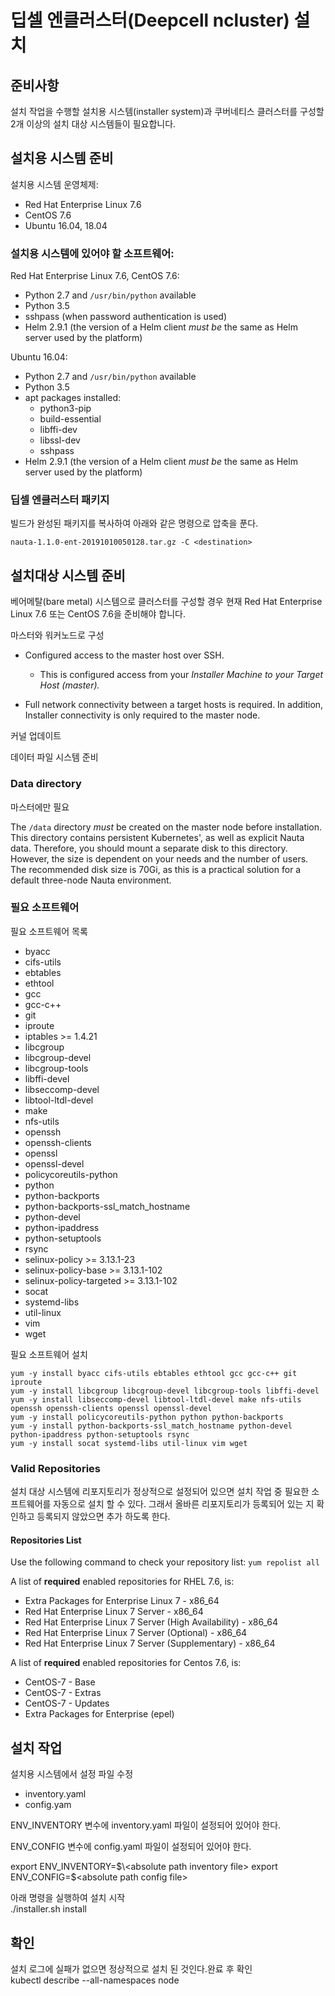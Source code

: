 # 딥셀 엔클러스터(Deepcell ncluster) 설치  
  
##  준비사항  
  
설치 작업을 수행할 설치용 시스템(installer system)과 쿠버네티스 클러스터를 구성할 2개 이상의 설치 대상 시스템들이 필요합니다.

## 설치용 시스템 준비

설치용 시스템 운영체제:
  * Red Hat Enterprise Linux 7.6
  * CentOS 7.6
  * Ubuntu 16.04, 18.04
  
### 설치용 시스템에 있어야 할 소프트웨어:

Red Hat Enterprise Linux 7.6, CentOS 7.6:
  * Python 2.7 and `/usr/bin/python` available
  * Python 3.5
  * sshpass (when password authentication is used)
  * Helm 2.9.1 (the version of a Helm client _must be_ the same as Helm server used by the platform)
   
Ubuntu 16.04:
  * Python 2.7 and `/usr/bin/python` available
  * Python 3.5
  * apt packages installed:
    - python3-pip
    - build-essential
    - libffi-dev
    - libssl-dev
    - sshpass
  * Helm 2.9.1 (the version of a Helm client _must be_ the same as Helm server used by the platform)

### 딥셀 엔클러스터 패키지 

빌드가 완성된 패키지를 복사하여 아래와 같은 명령으로 압축을 푼다.  

`nauta-1.1.0-ent-20191010050128.tar.gz -C <destination>`

## 설치대상 시스템 준비

베어메탈(bare metal) 시스템으로 클러스터를 구성할 경우 현재 Red Hat Enterprise Linux 7.6 또는 CentOS 7.6을 준비해야 합니다.  

마스터와 워커노드로 구성

- Configured access to the master host over SSH.
  - This is configured access from your _Installer Machine to your Target Host (master)._
  
- Full network connectivity between a target hosts is required. In addition, Installer connectivity is only required to the master node.

커널 업데이트

데이터 파일 시스템 준비  
  
### Data directory
마스터에만 필요

The `/data` directory _must_ be created on the master node before installation. This directory contains persistent Kubernetes', as well as explicit Nauta data. Therefore, you should mount a separate disk to this directory. However, the size is dependent on your needs and the number of users. The recommended disk size is 70Gi, as this is a practical solution for a default three-node Nauta environment.   
  
### 필요 소프트웨어
  
필요 소프트웨어 목록

  - byacc
  - cifs-utils
  - ebtables
  - ethtool
  - gcc
  - gcc-c++
  - git
  - iproute
  - iptables >= 1.4.21
  - libcgroup
  - libcgroup-devel
  - libcgroup-tools
  - libffi-devel
  - libseccomp-devel
  - libtool-ltdl-devel
  - make
  - nfs-utils
  - openssh
  - openssh-clients
  - openssl
  - openssl-devel
  - policycoreutils-python
  - python
  - python-backports
  - python-backports-ssl_match_hostname
  - python-devel
  - python-ipaddress
  - python-setuptools
  - rsync
  - selinux-policy >= 3.13.1-23
  - selinux-policy-base >= 3.13.1-102
  - selinux-policy-targeted >= 3.13.1-102
  - socat
  - systemd-libs
  - util-linux
  - vim
  - wget

필요 소프트웨어 설치  
``` 
yum -y install byacc cifs-utils ebtables ethtool gcc gcc-c++ git iproute  
yum -y install libcgroup libcgroup-devel libcgroup-tools libffi-devel  
yum -y install libseccomp-devel libtool-ltdl-devel make nfs-utils openssh openssh-clients openssl openssl-devel  
yum -y install policycoreutils-python python python-backports  
yum -y install python-backports-ssl_match_hostname python-devel python-ipaddress python-setuptools rsync  
yum -y install socat systemd-libs util-linux vim wget
```
### Valid Repositories

설치 대상 시스템에 리포지토리가 정상적으로 설정되어 있으면 설치 작업 중 필요한 소프트웨어를 자동으로 설치 할 수 있다. 그래서 올바른 리포지토리가 등록되어 있는 지 확인하고 등록되지 않았으면 추가 하도록 한다.

#### Repositories List

Use the following command to check your repository list: `yum repolist all`

A list of **required** enabled repositories for RHEL 7.6, is:

- Extra Packages for Enterprise Linux 7 - x86_64
- Red Hat Enterprise Linux 7 Server - x86_64
- Red Hat Enterprise Linux 7 Server (High Availability) - x86_64
- Red Hat Enterprise Linux 7 Server (Optional) - x86_64
- Red Hat Enterprise Linux 7 Server (Supplementary) - x86_64

A list of **required** enabled repositories for Centos 7.6, is:

- CentOS-7 - Base
- CentOS-7 - Extras
- CentOS-7 - Updates
- Extra Packages for Enterprise (epel) 

## 설치 작업
설치용 시스템에서 설정 파일 수정  
- inventory.yaml  
- config.yam

ENV_INVENTORY 변수에 inventory.yaml 파일이 설정되어 있어야 한다.

ENV_CONFIG 변수에 config.yaml 파일이 설정되어 있어야 한다.

export ENV_INVENTORY=$\<absolute path inventory file>  
export ENV_CONFIG=$\<absolute path config file>

아래 명령을 실행하여 설치 시작  
  ./installer.sh install

## 확인
설치 로그에 실패가 없으면 정상적으로 설치 된 것인다.완료 후 확인  
  kubectl describe --all-namespaces node
